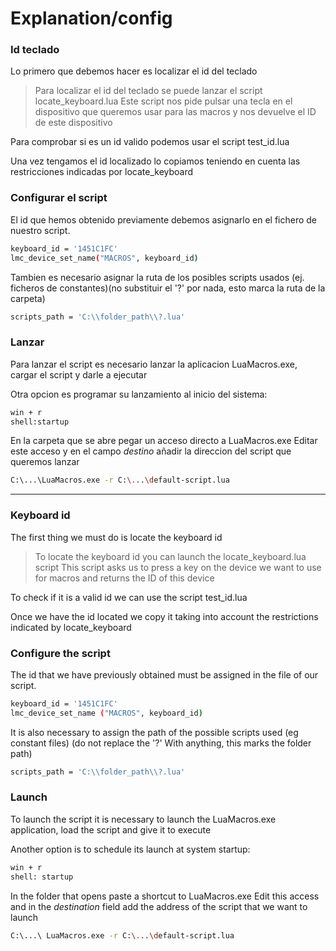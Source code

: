 # Explanation/config

### Id teclado
Lo primero que debemos hacer es localizar el id del teclado
> Para localizar el id del teclado se puede lanzar el script locate_keyboard.lua
> Este script nos pide pulsar una tecla en el dispositivo que queremos usar para las macros y nos devuelve el ID de este dispositivo

Para comprobar si es un id valido podemos usar el script test_id.lua

Una vez tengamos el id localizado lo copiamos teniendo en cuenta las restricciones indicadas por locate_keyboard


### Configurar el script
El id que hemos obtenido previamente debemos asignarlo en el fichero de nuestro script. 
```sh
keyboard_id = '1451C1FC'
lmc_device_set_name("MACROS", keyboard_id)
```

Tambien es necesario asignar la ruta de los posibles scripts usados (ej. ficheros de constantes)(no substituir el '?' por nada, esto marca la ruta de la carpeta)
```sh
scripts_path = 'C:\\folder_path\\?.lua'
```

### Lanzar
Para lanzar el script es necesario lanzar la aplicacion LuaMacros.exe, cargar el script y darle a ejecutar

Otra opcion es programar su lanzamiento al inicio del sistema:
```sh
win + r
shell:startup
```
En la carpeta que se abre pegar un acceso directo a LuaMacros.exe
Editar este acceso y en el campo _destino_ añadir la direccion del script que queremos lanzar
```sh
C:\...\LuaMacros.exe -r C:\...\default-script.lua
```
----------------------------------------
### Keyboard id
The first thing we must do is locate the keyboard id
> To locate the keyboard id you can launch the locate_keyboard.lua script
> This script asks us to press a key on the device we want to use for macros and returns the ID of this device

To check if it is a valid id we can use the script test_id.lua

Once we have the id located we copy it taking into account the restrictions indicated by locate_keyboard


### Configure the script
The id that we have previously obtained must be assigned in the file of our script.
```sh
keyboard_id = '1451C1FC'
lmc_device_set_name ("MACROS", keyboard_id)
```

It is also necessary to assign the path of the possible scripts used (eg constant files) (do not replace the '?' With anything, this marks the folder path)
```sh
scripts_path = 'C:\\folder_path\\?.lua'
```

### Launch
To launch the script it is necessary to launch the LuaMacros.exe application, load the script and give it to execute

Another option is to schedule its launch at system startup:
```sh
win + r
shell: startup
```
In the folder that opens paste a shortcut to LuaMacros.exe
Edit this access and in the _destination_ field add the address of the script that we want to launch
```sh
C:\...\ LuaMacros.exe -r C:\...\default-script.lua
```